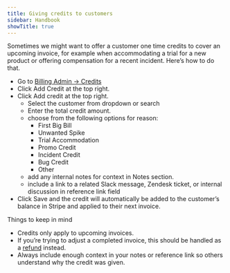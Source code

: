 ```yaml
---
title: Giving credits to customers
sidebar: Handbook
showTitle: true
---
```


Sometimes we might want to offer a customer one time credits to cover an upcoming invoice, for example when accommodating a trial for a new product or offering compensation for a recent incident. Here’s how to do that.

- Go to [Billing Admin → Credits](https://billing.posthog.com/admin/billing/credit/)
- Click Add Credit at the top right.
- Click Add credit at the top right.
  - Select the customer from dropdown or search
  - Enter the total credit amount.
  - choose from the following options for reason:
    - First Big Bill
    - Unwanted Spike
    - Trial Accommodation
    - Promo Credit
    - Incident Credit
    - Bug Credit
    - Other
  - add any internal notes for context in Notes section.
  - include a link to a related Slack message, Zendesk ticket, or internal discussion in reference link field
- Click Save and the credit will automatically be added to the customer’s balance in Stripe and applied to their next invoice.

Things to keep in mind
- Credits only apply to upcoming invoices.
- If you’re trying to adjust a completed invoice, this should be handled as a [refund](https://posthog.com/handbook/growth/sales/refunds) instead.
- Always include enough context in your notes or reference link so others understand why the credit was given.
